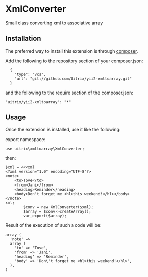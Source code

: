 XmlConverter
=========
Small class converting xml to associative array

Installation
------------

The preferred way to install this extension is through [composer](http://getcomposer.org/download/).

Add the following to the repository section of your composer.json:
```
  {
    "type": "vcs",
    "url": "git://github.com/Uitrix/yii2-xmltoarray.git"
  }
```
and the following to the require section of the composer.json:
```
"uitrix/yii2-xmltoarray": "*"
```

Usage
-----

Once the extension is installed, use it like the following:

export namespace:
```
use uitrix\xmltoarray\XmlConverter;
```

then:
```
$xml = <<<xml
<?xml version="1.0" encoding="UTF-8"?>
<note>
	<to>Tove</to>
	<from>Jani</from>
	<heading>Reminder</heading>
	<body>Don't forget me <hl>this weekend!</hl></body>
</note>
xml;
		$conv = new XmlConverter($xml);
		$array = $conv->createArray();
		var_export($array);
```

Result of the execution of such a code will be:
```
array (
  'note' => 
  array (
    'to' => 'Tove',
    'from' => 'Jani',
    'heading' => 'Reminder',
    'body' => 'Don\'t forget me <hl>this weekend!</hl>',
  ),
)
```
